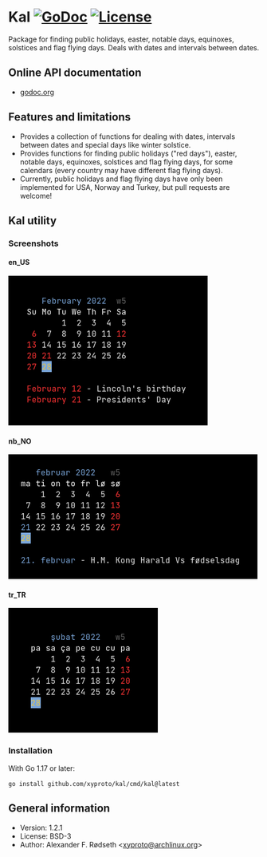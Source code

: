 # Kal [![GoDoc](https://godoc.org/github.com/xyproto/kal?status.svg)](http://godoc.org/github.com/xyproto/kal) [![License](http://img.shields.io/badge/license-BSD-green.svg?style=flat)](https://raw.githubusercontent.com/xyproto/kal/master/LICENSE)

Package for finding public holidays, easter, notable days, equinoxes, solstices and flag flying days. Deals with dates and intervals between dates.

## Online API documentation

* [godoc.org](http://godoc.org/github.com/xyproto/kal)

## Features and limitations

* Provides a collection of functions for dealing with dates, intervals between dates and special days like winter solstice.
* Provides functions for finding public holidays ("red days"), easter, notable days, equinoxes, solstices and flag flying days, for some calendars (every country may have different flag flying days).
* Currently, public holidays and flag flying days have only been implemented for USA, Norway and Turkey, but pull requests are welcome!

## Kal utility

### Screenshots

#### en_US

![en_US](img/us.png)

#### nb_NO

![nb_NO](img/nb.png)

#### tr_TR

![tr_TR](img/tr.png)

### Installation

With Go 1.17 or later:

    go install github.com/xyproto/kal/cmd/kal@latest

## General information

* Version: 1.2.1
* License: BSD-3
* Author: Alexander F. Rødseth &lt;xyproto@archlinux.org&gt;
